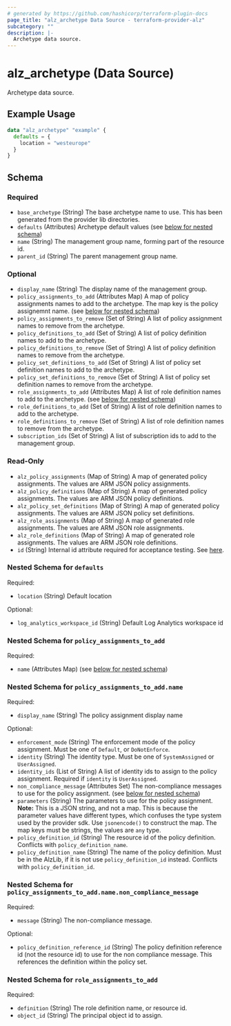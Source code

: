 ```yaml
---
# generated by https://github.com/hashicorp/terraform-plugin-docs
page_title: "alz_archetype Data Source - terraform-provider-alz"
subcategory: ""
description: |-
  Archetype data source.
---
```


# alz_archetype (Data Source)

Archetype data source.

## Example Usage

```terraform
data "alz_archetype" "example" {
  defaults = {
    location = "westeurope"
  }
}
```

<!-- schema generated by tfplugindocs -->
## Schema

### Required

- `base_archetype` (String) The base archetype name to use. This has been generated from the provider lib directories.
- `defaults` (Attributes) Archetype default values (see [below for nested schema](#nestedatt--defaults))
- `name` (String) The management group name, forming part of the resource id.
- `parent_id` (String) The parent management group name.

### Optional

- `display_name` (String) The display name of the management group.
- `policy_assignments_to_add` (Attributes Map) A map of policy assignments names to add to the archetype. The map key is the policy assignemnt name. (see [below for nested schema](#nestedatt--policy_assignments_to_add))
- `policy_assignments_to_remove` (Set of String) A list of policy assignment names to remove from the archetype.
- `policy_definitions_to_add` (Set of String) A list of policy definition names to add to the archetype.
- `policy_definitions_to_remove` (Set of String) A list of policy definition names to remove from the archetype.
- `policy_set_definitions_to_add` (Set of String) A list of policy set definition names to add to the archetype.
- `policy_set_definitions_to_remove` (Set of String) A list of policy set definition names to remove from the archetype.
- `role_assignments_to_add` (Attributes Map) A list of role definition names to add to the archetype. (see [below for nested schema](#nestedatt--role_assignments_to_add))
- `role_definitions_to_add` (Set of String) A list of role definition names to add to the archetype.
- `role_definitions_to_remove` (Set of String) A list of role definition names to remove from the archetype.
- `subscription_ids` (Set of String) A list of subscription ids to add to the management group.

### Read-Only

- `alz_policy_assignments` (Map of String) A map of generated policy assignments. The values are ARM JSON policy assignments.
- `alz_policy_definitions` (Map of String) A map of generated policy assignments. The values are ARM JSON policy definitions.
- `alz_policy_set_definitions` (Map of String) A map of generated policy assignments. The values are ARM JSON policy set definitions.
- `alz_role_assignments` (Map of String) A map of generated role assignments. The values are ARM JSON role assignments.
- `alz_role_definitions` (Map of String) A map of generated role assignments. The values are ARM JSON role definitions.
- `id` (String) Internal id attribute required for acceptance testing. See [here](https://developer.hashicorp.com/terraform/plugin/framework/acctests#implement-id-attribute).

<a id="nestedatt--defaults"></a>
### Nested Schema for `defaults`

Required:

- `location` (String) Default location

Optional:

- `log_analytics_workspace_id` (String) Default Log Analytics workspace id


<a id="nestedatt--policy_assignments_to_add"></a>
### Nested Schema for `policy_assignments_to_add`

Required:

- `name` (Attributes Map) (see [below for nested schema](#nestedatt--policy_assignments_to_add--name))

<a id="nestedatt--policy_assignments_to_add--name"></a>
### Nested Schema for `policy_assignments_to_add.name`

Required:

- `display_name` (String) The policy assignment display name

Optional:

- `enforcement_mode` (String) The enforcement mode of the policy assignment. Must be one of `Default`, or `DoNotEnforce`.
- `identity` (String) The identity type. Must be one of `SystemAssigned` or `UserAssigned`.
- `identity_ids` (List of String) A list of identity ids to assign to the policy assignment. Required if `identity` is `UserAssigned`.
- `non_compliance_message` (Attributes Set) The non-compliance messages to use for the policy assignment. (see [below for nested schema](#nestedatt--policy_assignments_to_add--name--non_compliance_message))
- `parameters` (String) The parameters to use for the policy assignment. **Note:** This is a JSON string, and not a map. This is because the parameter values have different types, which confuses the type system used by the provider sdk. Use `jsonencode()` to construct the map. The map keys must be strings, the values are `any` type.
- `policy_definition_id` (String) The resource id of the policy definition. Conflicts with `policy_definition_name`.
- `policy_definition_name` (String) The name of the policy definition. Must be in the AlzLib, if it is not use `policy_definition_id` instead. Conflicts with `policy_definition_id`.

<a id="nestedatt--policy_assignments_to_add--name--non_compliance_message"></a>
### Nested Schema for `policy_assignments_to_add.name.non_compliance_message`

Required:

- `message` (String) The non-compliance message.

Optional:

- `policy_definition_reference_id` (String) The policy definition reference id (not the resource id) to use for the non compliance message. This references the definition within the policy set.




<a id="nestedatt--role_assignments_to_add"></a>
### Nested Schema for `role_assignments_to_add`

Required:

- `definition` (String) The role definition name, or resource id.
- `object_id` (String) The principal object id to assign.

